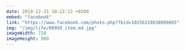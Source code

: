 ```yaml
---
date: 2018-12-31 10:12:12 +0200
embed: "facebook"
link: "https://www.facebook.com/photo.php?fbid=10156319838099865"
img: "/img/life/00950_item.md.jpg"
imageWidth: 720
imageHeight: 960
---
```

